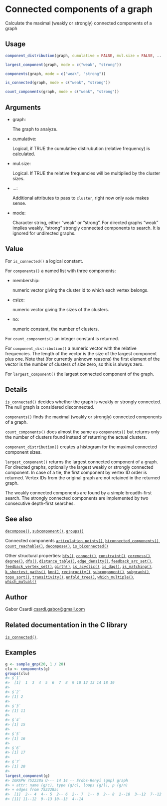 # Connected components of a graph

Calculate the maximal (weakly or strongly) connected components of a
graph

## Usage

``` r
component_distribution(graph, cumulative = FALSE, mul.size = FALSE, ...)

largest_component(graph, mode = c("weak", "strong"))

components(graph, mode = c("weak", "strong"))

is_connected(graph, mode = c("weak", "strong"))

count_components(graph, mode = c("weak", "strong"))
```

## Arguments

- graph:

  The graph to analyze.

- cumulative:

  Logical, if TRUE the cumulative distirubution (relative frequency) is
  calculated.

- mul.size:

  Logical. If TRUE the relative frequencies will be multiplied by the
  cluster sizes.

- ...:

  Additional attributes to pass to `cluster`, right now only `mode`
  makes sense.

- mode:

  Character string, either “weak” or “strong”. For directed graphs
  “weak” implies weakly, “strong” strongly connected components to
  search. It is ignored for undirected graphs.

## Value

For `is_connected()` a logical constant.

For `components()` a named list with three components:

- membership:

  numeric vector giving the cluster id to which each vertex belongs.

- csize:

  numeric vector giving the sizes of the clusters.

- no:

  numeric constant, the number of clusters.

For `count_components()` an integer constant is returned.

For `component_distribution()` a numeric vector with the relative
frequencies. The length of the vector is the size of the largest
component plus one. Note that (for currently unknown reasons) the first
element of the vector is the number of clusters of size zero, so this is
always zero.

For `largest_component()` the largest connected component of the graph.

## Details

`is_connected()` decides whether the graph is weakly or strongly
connected. The null graph is considered disconnected.

`components()` finds the maximal (weakly or strongly) connected
components of a graph.

`count_components()` does almost the same as `components()` but returns
only the number of clusters found instead of returning the actual
clusters.

`component_distribution()` creates a histogram for the maximal connected
component sizes.

`largest_component()` returns the largest connected component of a
graph. For directed graphs, optionally the largest weakly or strongly
connected component. In case of a tie, the first component by vertex ID
order is returned. Vertex IDs from the original graph are not retained
in the returned graph.

The weakly connected components are found by a simple breadth-first
search. The strongly connected components are implemented by two
consecutive depth-first searches.

## See also

[`decompose()`](https://r.igraph.org/reference/decompose.md),
[`subcomponent()`](https://r.igraph.org/reference/subcomponent.md),
[`groups()`](https://r.igraph.org/reference/groups.md)

Connected components
[`articulation_points()`](https://r.igraph.org/reference/articulation_points.md),
[`biconnected_components()`](https://r.igraph.org/reference/biconnected_components.md),
[`count_reachable()`](https://r.igraph.org/reference/count_reachable.md),
[`decompose()`](https://r.igraph.org/reference/decompose.md),
[`is_biconnected()`](https://r.igraph.org/reference/is_biconnected.md)

Other structural.properties:
[`bfs()`](https://r.igraph.org/reference/bfs.md),
[`connect()`](https://r.igraph.org/reference/ego.md),
[`constraint()`](https://r.igraph.org/reference/constraint.md),
[`coreness()`](https://r.igraph.org/reference/coreness.md),
[`degree()`](https://r.igraph.org/reference/degree.md),
[`dfs()`](https://r.igraph.org/reference/dfs.md),
[`distance_table()`](https://r.igraph.org/reference/distances.md),
[`edge_density()`](https://r.igraph.org/reference/edge_density.md),
[`feedback_arc_set()`](https://r.igraph.org/reference/feedback_arc_set.md),
[`feedback_vertex_set()`](https://r.igraph.org/reference/feedback_vertex_set.md),
[`girth()`](https://r.igraph.org/reference/girth.md),
[`is_acyclic()`](https://r.igraph.org/reference/is_acyclic.md),
[`is_dag()`](https://r.igraph.org/reference/is_dag.md),
[`is_matching()`](https://r.igraph.org/reference/matching.md),
[`k_shortest_paths()`](https://r.igraph.org/reference/k_shortest_paths.md),
[`knn()`](https://r.igraph.org/reference/knn.md),
[`reciprocity()`](https://r.igraph.org/reference/reciprocity.md),
[`subcomponent()`](https://r.igraph.org/reference/subcomponent.md),
[`subgraph()`](https://r.igraph.org/reference/subgraph.md),
[`topo_sort()`](https://r.igraph.org/reference/topo_sort.md),
[`transitivity()`](https://r.igraph.org/reference/transitivity.md),
[`unfold_tree()`](https://r.igraph.org/reference/unfold_tree.md),
[`which_multiple()`](https://r.igraph.org/reference/which_multiple.md),
[`which_mutual()`](https://r.igraph.org/reference/which_mutual.md)

## Author

Gabor Csardi <csardi.gabor@gmail.com>

## Related documentation in the C library

[`is_connected()`](https://igraph.org/c/html/latest/igraph-Structural.html#igraph_is_connected).

## Examples

``` r
g <- sample_gnp(20, 1 / 20)
clu <- components(g)
groups(clu)
#> $`1`
#>  [1]  1  3  4  5  6  7  8  9 10 12 13 14 18 19
#> 
#> $`2`
#> [1] 2
#> 
#> $`3`
#> [1] 11
#> 
#> $`4`
#> [1] 15
#> 
#> $`5`
#> [1] 16
#> 
#> $`6`
#> [1] 17
#> 
#> $`7`
#> [1] 20
#> 
largest_component(g)
#> IGRAPH 752228a U--- 14 14 -- Erdos-Renyi (gnp) graph
#> + attr: name (g/c), type (g/c), loops (g/l), p (g/n)
#> + edges from 752228a:
#>  [1]  2-- 4  4-- 5  2-- 6  2-- 7  1-- 8  2-- 8  2--10  3--12  7--12  9--12
#> [11] 11--12  9--13 10--13  4--14
```
